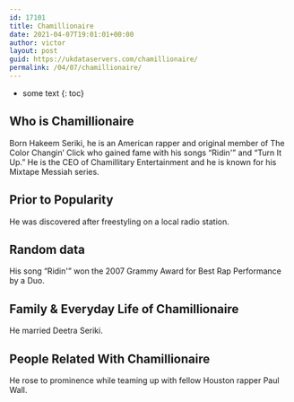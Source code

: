 ```yaml
---
id: 17101
title: Chamillionaire
date: 2021-04-07T19:01:01+00:00
author: victor
layout: post
guid: https://ukdataservers.com/chamillionaire/
permalink: /04/07/chamillionaire/
---
```


* some text
{: toc}


## Who is Chamillionaire



Born Hakeem Seriki, he is an American rapper and original member of The Color Changin&#8217; Click who gained fame with his songs &#8220;Ridin'&#8221; and &#8220;Turn It Up.&#8221; He is the CEO of Chamillitary Entertainment and he is known for his Mixtape Messiah series.

                
                
                
## Prior to Popularity



He was discovered after freestyling on a local radio station.

                
                
                
## Random data



His song &#8220;Ridin'&#8221; won the 2007 Grammy Award for Best Rap Performance by a Duo.

                
                
                
## Family & Everyday Life of Chamillionaire



He married Deetra Seriki.

                
                
                
## People Related With Chamillionaire



He rose to prominence while teaming up with fellow Houston rapper Paul Wall.

                
              
            
          
          
          